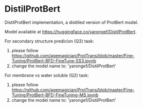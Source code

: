 # DistilProtBert
DistilProtBert implementation, a distilled version of ProtBert model.

Model available at https://huggingface.co/yarongef/DistilProtBert.

For secondary structure predicion (Q3) task:
  1. please follow https://github.com/agemagician/ProtTrans/blob/master/Fine-Tuning/ProtBert-BFD-FineTune-SS3.ipynb
  2. change the model name to: 'yarongef/DistilProtBert'

For membrane vs water soluble (Q2) task:
  1. please follow https://github.com/agemagician/ProtTrans/blob/master/Fine-Tuning/ProtBert-BFD-FineTuning-MS.ipynb
  2. change the model name to: 'yarongef/DistilProtBert'

